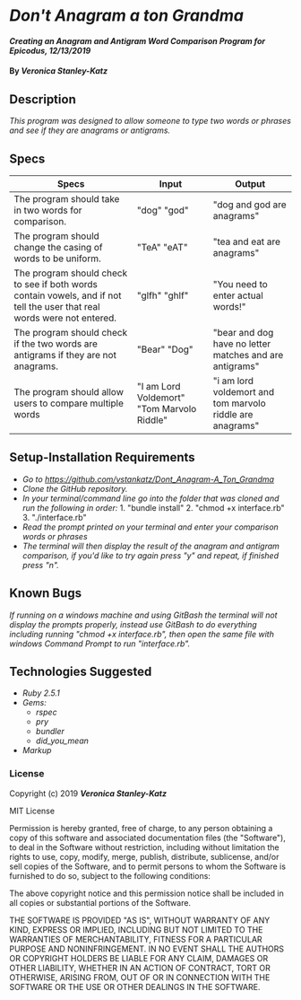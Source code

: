 # _Don't Anagram a ton Grandma_

#### _Creating an Anagram and Antigram Word Comparison Program for Epicodus, 12/13/2019_

#### By _**Veronica Stanley-Katz**_

## Description

_This program was designed to allow someone to type two words or phrases and see if they are anagrams or antigrams._

## Specs

|Specs|Input|Output|
|-|-|-|
|The program should take in two words for comparison.| "dog" "god"| "dog and god are anagrams" |
|The program should change the casing of words to be uniform.|"TeA" "eAT"|"tea and eat are anagrams"|
|The program should check to see if both words contain vowels, and if not tell the user that real words were not entered.|"glfh" "ghlf"|"You need to enter actual words!"|
|The program should check if the two words are antigrams if they are not anagrams.| "Bear" "Dog" |"bear and dog have no letter matches and are antigrams"|
|The program should allow users to compare multiple words| "I am Lord Voldemort" "Tom Marvolo Riddle"|"i am lord voldemort and tom marvolo riddle are anagrams"|

## Setup-Installation Requirements

* _Go to https://github.com/vstankatz/Dont_Anagram-A_Ton_Grandma_
* _Clone the GitHub repository._
* _In your terminal/command line go into the folder that was cloned and run the following in order:_
      1. "bundle install"
      2. "chmod +x interface.rb"
      3. "./interface.rb"
* _Read the prompt printed on your terminal and enter your comparison words or phrases_
* _The terminal will then display the result of the anagram and antigram comparison, if you'd like to try again press "y" and repeat, if finished press "n"._

## Known Bugs
_If running on a windows machine and using GitBash the terminal will not display the prompts properly, instead use GitBash to do everything including running "chmod +x interface.rb", then open the same file with windows Command Prompt to run "interface.rb"._

## Technologies Suggested
* _Ruby 2.5.1_
* _Gems:_
  * _rspec_
  * _pry_
  * _bundler_
  * _did_you_mean_
* _Markup_

### License

Copyright (c) 2019 **_Veronica Stanley-Katz_**

MIT License

Permission is hereby granted, free of charge, to any person obtaining a copy
of this software and associated documentation files (the "Software"), to deal
in the Software without restriction, including without limitation the rights
to use, copy, modify, merge, publish, distribute, sublicense, and/or sell
copies of the Software, and to permit persons to whom the Software is
furnished to do so, subject to the following conditions:

The above copyright notice and this permission notice shall be included in all
copies or substantial portions of the Software.

THE SOFTWARE IS PROVIDED "AS IS", WITHOUT WARRANTY OF ANY KIND, EXPRESS OR
IMPLIED, INCLUDING BUT NOT LIMITED TO THE WARRANTIES OF MERCHANTABILITY,
FITNESS FOR A PARTICULAR PURPOSE AND NONINFRINGEMENT. IN NO EVENT SHALL THE
AUTHORS OR COPYRIGHT HOLDERS BE LIABLE FOR ANY CLAIM, DAMAGES OR OTHER
LIABILITY, WHETHER IN AN ACTION OF CONTRACT, TORT OR OTHERWISE, ARISING FROM,
OUT OF OR IN CONNECTION WITH THE SOFTWARE OR THE USE OR OTHER DEALINGS IN THE
SOFTWARE.
